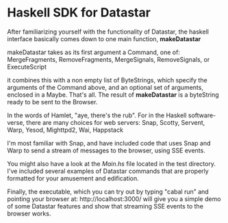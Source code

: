 # Haskell SDK for Datastar

After familiarizing yourself with the functionality of Datastar, the
haskell interface basically comes down to one main function, **makeDatastar**

makeDatastar takes as its first argument a Command, one of:
  MergeFragments, RemoveFragments, MergeSignals, RemoveSignals, or ExecuteScript

it combines this with a non empty list of ByteStrings, which specify
the arguments of the Command above, and an optional set of arguments,
enclosed in a Maybe.  That's all.  The result of **makeDatastar** is a
byteString ready to be sent to the Browser.

In the words of Hamlet, "aye, there's the rub".  For in the Haskell
software-verse, there are many choices for web servers:
  Snap, Scotty, Servent, Warp, Yesod, Mighttpd2, Wai, Happstack

I'm most familiar with Snap, and have included code that uses Snap and
Warp to send a stream of messages to the browser, using SSE events.

You might also have a look at the *Main.hs* file located in the test
directory.  I've included several examples of Datastar commands that
are properly formatted for your amusement and edification.

Finally, the executable, which you can try out by typing "cabal run"
and pointing your browser at:
  http://localhost:3000/
will give you a simple demo of some Datastar features and show that
streaming SSE events to the browser works.

